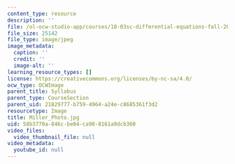 ```yaml
---
content_type: resource
description: ''
file: /ol-ocw-studio-app/courses/18-03sc-differential-equations-fall-2011/58b3770a846cbe04ca908161a0dcb360_Miller_Photo.jpg
file_size: 25142
file_type: image/jpeg
image_metadata:
  caption: ''
  credit: ''
  image-alt: ''
learning_resource_types: []
license: https://creativecommons.org/licenses/by-nc-sa/4.0/
ocw_type: OCWImage
parent_title: Syllabus
parent_type: CourseSection
parent_uid: 21829777-b759-4964-a24e-c8685361f3d2
resourcetype: Image
title: Miller_Photo.jpg
uid: 58b3770a-846c-be04-ca90-8161a0dcb360
video_files:
  video_thumbnail_file: null
video_metadata:
  youtube_id: null
---
```

